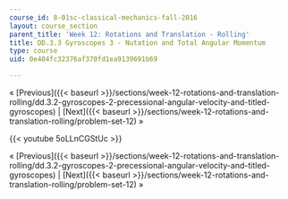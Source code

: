 ```yaml
---
course_id: 8-01sc-classical-mechanics-fall-2016
layout: course_section
parent_title: 'Week 12: Rotations and Translation - Rolling'
title: DD.3.3 Gyroscopes 3 - Nutation and Total Angular Momentum
type: course
uid: 0e404fc32376af370fd1ea9139691b69

---
```


« [Previous]({{< baseurl >}}/sections/week-12-rotations-and-translation-rolling/dd.3.2-gyroscopes-2-precessional-angular-velocity-and-titled-gyroscopes) | [Next]({{< baseurl >}}/sections/week-12-rotations-and-translation-rolling/problem-set-12) »

{{< youtube 5oLLnCGStUc >}}

« [Previous]({{< baseurl >}}/sections/week-12-rotations-and-translation-rolling/dd.3.2-gyroscopes-2-precessional-angular-velocity-and-titled-gyroscopes) | [Next]({{< baseurl >}}/sections/week-12-rotations-and-translation-rolling/problem-set-12) »